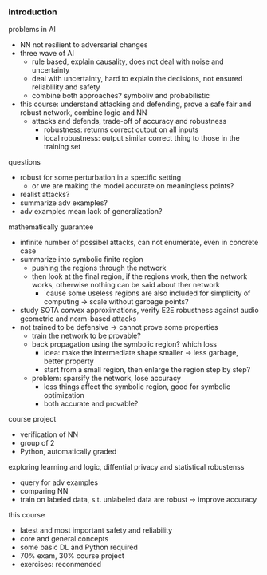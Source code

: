 ### introduction

problems in AI
- NN not resilient to adversarial changes
- three wave of AI
  - rule based, explain causality, does not deal with noise and uncertainty
  - deal with uncertainty, hard to explain the decisions, not ensured reliablility and safety
  - combine both approaches? symboliv and probabilistic
- this course: understand attacking and defending, prove a safe fair and robust network, combine logic and NN
  - attacks and defends, trade-off of accuracy and robustness
    - robustness: returns correct output on all inputs
    - local robustness: output similar correct thing to those in the training set

questions
- robust for some perturbation in a specific setting
  - or we are making the model accurate on meaningless points?
- realist attacks?
- summarize adv examples?
- adv examples mean lack of generalization?

mathematically guarantee
- infinite number of possibel attacks, can not enumerate, even in concrete case
- summarize into symbolic finite region
  - pushing the regions through the network
  - then look at the final region, if the regions work, then the network works, otherwise nothing can be said about ther network
    - `cause some useless regions are also included for simplicity of computing -> scale without garbage points?
- study SOTA convex approximations, verify E2E robustness against audio geometric and norm-based attacks
- not trained to be defensive -> cannot prove some properties
  - train the network to be provable?
  - back propagation using the symbolic region? which loss
    - idea: make the intermediate shape smaller -> less garbage, better property
    - start from a small region, then enlarge the region step by step?
  - problem: sparsify the network, lose accuracy
    - less things affect the symbolic region, good for symbolic optimization
    - both accurate and provable?

course project
- verification of NN
- group of 2
- Python, automatically graded

exploring learning and logic, diffential privacy and statistical robustenss
- query for adv examples
- comparing NN
- train on labeled data, s.t. unlabeled data are robust -> improve accuracy

this course
- latest and most important safety and reliability
- core and general concepts
- some basic DL and Python required
- 70% exam, 30% course project
- exercises: reconmended